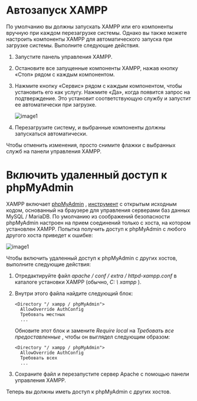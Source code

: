 # Автозапуск XAMPP

По умолчанию вы должны запускать XAMPP или его компоненты вручную при каждом перезагрузке системы. Однако вы также можете настроить компоненты XAMPP для автоматического запуска при загрузке системы. Выполните следующие действия.

1. Запустите панель управления XAMPP.

2. Остановите все запущенные компоненты XAMPP, нажав кнопку «Стоп» рядом с каждым компонентом.

3. Нажмите кнопку «Сервис» рядом с каждым компонентом, чтобы установить его как услугу. Нажмите «Да», когда появится запрос на подтверждение. Это установит соответствующую службу и запустит ее автоматически при загрузке.

   ![image1](http://localhost/dashboard/docs/images/auto-start-xampp/image1.png)

4. Перезагрузите систему, и выбранные компоненты должны запускаться автоматически.

Чтобы отменить изменения, просто снимите флажки с выбранных служб на панели управления XAMPP.









# Включить удаленный доступ к phpMyAdmin

XAMPP включает [phpMyAdmin](http://www.phpmyadmin.net/) , [инструмент](http://www.phpmyadmin.net/) с открытым исходным кодом, основанный на браузере для управления серверами баз данных MySQL / MariaDB. По умолчанию из соображений безопасности phpMyAdmin настроен на прием соединений только с хоста, на котором установлен XAMPP. Попытка получить доступ к phpMyAdmin с любого другого хоста приведет к ошибке:

![image1](http://localhost/dashboard/docs/images/access-phpmyadmin-remotely/image1.png)

Чтобы включить удаленный доступ к phpMyAdmin с других хостов, выполните следующие действия:

1. Отредактируйте файл *apache / conf / extra / httpd-xampp.conf* в каталоге установки XAMPP (обычно, *C: \ xampp* ).

2. Внутри этого файла найдите следующий блок:

   ```
   <Directory "/ xampp / phpMyAdmin">
     AllowOverride AuthConfig
     Требовать местных
     ...
   ```

   Обновите этот блок и замените *Require local* на *Требовать все предоставленные* , чтобы он выглядел следующим образом:

   ```
   <Directory "/ xampp / phpMyAdmin">
     AllowOverride AuthConfig
     Требовать всех
     ...
   ```

3. Сохраните файл и перезапустите сервер Apache с помощью панели управления XAMPP.

Теперь вы должны иметь доступ к phpMyAdmin с других хостов.